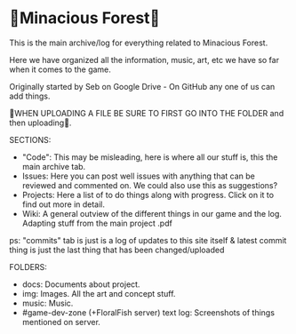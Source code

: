 # 🌳Minacious Forest🌳

This is the main archive/log for everything related to Minacious Forest. 

Here we have organized all the information, music, art, etc we have so far when it comes to the game.

Originally started by Seb on Google Drive - On GitHub any one of us can add things.

📿WHEN UPLOADING A FILE BE SURE TO FIRST GO INTO THE FOLDER and then uploading📿.

SECTIONS:
- "Code": This may be misleading, here is where all our stuff is, this the main archive tab.
- Issues: Here you can post well issues with anything that can be reviewed and commented on. We could also use this as suggestions?
- Projects: Here a list of to do things along with progress. Click on it to find out more in detail.
- Wiki: A general outview of the different things in our game and the log. Adapting stuff from the main project .pdf

ps: "commits" tab is just is a log of updates to this site itself & latest commit thing is just the last thing that has been changed/uploaded

FOLDERS:
- docs: Documents about project.
- img: Images. All the art and concept stuff.
- music: Music.
- #game-dev-zone (+FloralFish server) text log: Screenshots of things mentioned on server.
